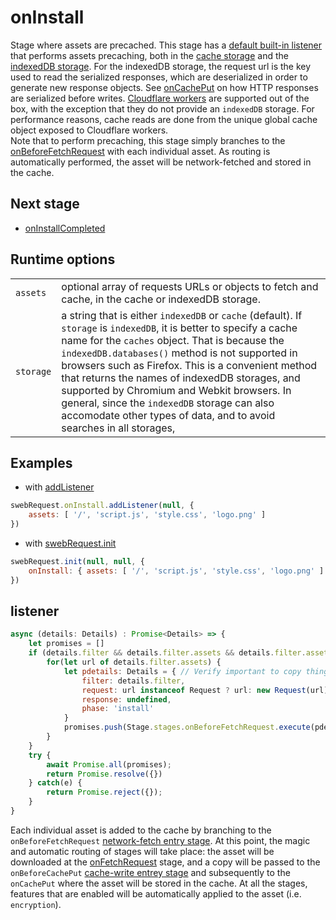 # onInstall

Stage where assets are precached. This stage has a [default built-in listener](#listener) that performs assets precaching, both in the [cache storage](https://developer.mozilla.org/en-US/docs/Web/API/CacheStorage) and the [indexedDB storage](https://developer.mozilla.org/en-US/docs/Web/API/indexedDB). For the indexedDB storage, the request url is the key used to read the serialized responses, which are deserialized in order to generate new response objects. See [onCachePut](onCachePut.md#serialize-http-response-for-the-indexeddb) on how HTTP responses are serialized before writes. [Cloudflare workers](https://developers.cloudflare.com/workers/runtime-apis/cache/) are supported out of the box, with the exception that they do not provide an `indexedDB` storage. For performance reasons, cache reads are done from the unique global cache object exposed to Cloudflare workers.  
Note that to perform precaching, this stage simply branches to the [onBeforeFetchRequest](onBeforeFetchRequest.md) with each individual asset. As routing is automatically performed, the asset will be network-fetched and stored in the cache. 


## Next stage
- [onInstallCompleted](onInstallCompleted.md)

## Runtime options
||| 
|--|--| 
`assets` | optional array of requests URLs or objects to fetch and cache, in the cache or indexedDB storage. 
`storage` | a string that is either `indexedDB` or `cache` (default). If `storage` is `indexedDB`, it is better to specify a cache name for the `caches` object. That is because the `indexedDB.databases()` method is not supported in browsers such as Firefox. This is a convenient method that returns the names of indexedDB storages, and supported by Chromium and Webkit browsers. In general, since the `indexedDB` storage can also accomodate other types of data, and to avoid searches in all storages, 


## Examples
- with [addListener](../stages.md#addlistener)
```javascript
swebRequest.onInstall.addListener(null, {
    assets: [ '/', 'script.js', 'style.css', 'logo.png' ]
})
```
- with [swebRequest.init](../modes/standalone.md)
```javascript
swebRequest.init(null, null, {
    onInstall: { assets: [ '/', 'script.js', 'style.css', 'logo.png' ] }
})
```



## listener 
```javascript
async (details: Details) : Promise<Details> => {
    let promises = []
    if (details.filter && details.filter.assets && details.filter.assets.length > 0) {
        for(let url of details.filter.assets) {
            let pdetails: Details = { // Verify important to copy things here
                filter: details.filter, 
                request: url instanceof Request ? url: new Request(url),
                response: undefined,
                phase: 'install'
            }
            promises.push(Stage.stages.onBeforeFetchRequest.execute(pdetails))
        }
    }
    try {
        await Promise.all(promises); 
        return Promise.resolve({})
    } catch(e) { 
        return Promise.reject({}); 
    }
}
```
Each individual asset is added to the cache by branching to the `onBeforeFetchRequest` [network-fetch entry stage](onBeforeFetchRequest.md). At this point, the magic and automatic routing of stages will take place: the asset will be downloaded at the [onFetchRequest](onFetchRequest.md) stage, and a copy will be passed to the `onBeforeCachePut` [cache-write entrey stage](onBeforeCachePut.md) and subsequently to the `onCachePut` where the asset will be stored in the cache. At all the stages, features that are enabled will be automatically applied to the asset (i.e. `encryption`). 
